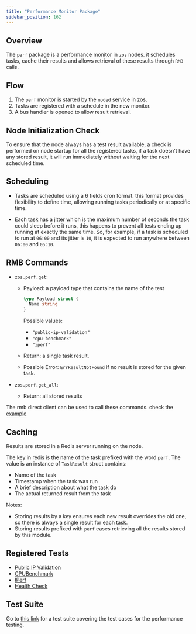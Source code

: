 ```yaml
---
title: "Performance Monitor Package"
sidebar_position: 162
---
```




## Overview

The `perf` package is a performance monitor in `zos` nodes. it schedules tasks, cache their results and allows retrieval of these results through `RMB` calls.

## Flow

1. The `perf` monitor is started by the `noded` service in zos.
2. Tasks are registered with a schedule in the new monitor.
3. A bus handler is opened to allow result retrieval.

## Node Initialization Check

To ensure that the node always has a test result available, a check is performed on node startup for all the registered tasks, if a task doesn't have any stored result, it will run immediately without waiting for the next scheduled time.

## Scheduling

- Tasks are scheduled using a 6 fields cron format. this format provides flexibility to define time, allowing running tasks periodically or at specific time.

- Each task has a jitter which is the maximum number of seconds the task could sleep before it runs, this happens to prevent all tests ending up running at exactly the same time. So, for example, if a task is scheduled to run at `06:00` and its jitter is `10`, it is expected to run anywhere between `06:00` and `06:10`.

## RMB Commands

- `zos.perf.get`:

  - Payload: a payload type that contains the name of the test

    ```go
    type Payload struct {
      Name string
    }
    ```

    Possible values:

    - `"public-ip-validation"`
    - `"cpu-benchmark"`
    - `"iperf"`

  - Return: a single task result.

  - Possible Error: `ErrResultNotFound` if no result is stored for the given task.

- `zos.perf.get_all`:

  - Return: all stored results

The rmb direct client can be used to call these commands. check the [example](https://github.com/threefoldtech/tfgrid-sdk-go/blob/development/rmb-sdk-go/examples/rpc_client/main.go)

## Caching

Results are stored in a Redis server running on the node.

The key in redis is the name of the task prefixed with the word `perf`.
The value is an instance of `TaskResult` struct contains:

- Name of the task
- Timestamp when the task was run
- A brief description about what the task do
- The actual returned result from the task

Notes:

- Storing results by a key ensures each new result overrides the old one, so there is always a single result for each task.
- Storing results prefixed with `perf` eases retrieving all the results stored by this module.

## Registered Tests

- [Public IP Validation](./publicips)
- [CPUBenchmark](./cpubench)
- [IPerf](./iperf)
- [Health Check](./healthcheck)

## Test Suite

Go to [this link](https://app.testlodge.com/a/26076/projects/40893/suites/234919) for a test suite covering the test cases for the performance testing.